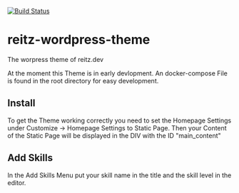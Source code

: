 [![Build Status](https://drone.reitz.dev/api/badges/troppes/reitz-wordpress-theme/status.svg)](https://drone.reitz.dev/troppes/reitz-wordpress-theme)

# reitz-wordpress-theme
The worpress theme of reitz.dev

At the moment this Theme is in early devlopment.
An docker-compose File is found in the root directory for easy development.

## Install
To get the Theme working correctly you need to set the Homepage Settings under Customize -> Homepage Settings to Static Page.
Then your Content of the Static Page will be displayed in the DIV with the ID "main_content"

## Add Skills
In the Add Skills Menu put your skill name in the title and the skill level in the editor.